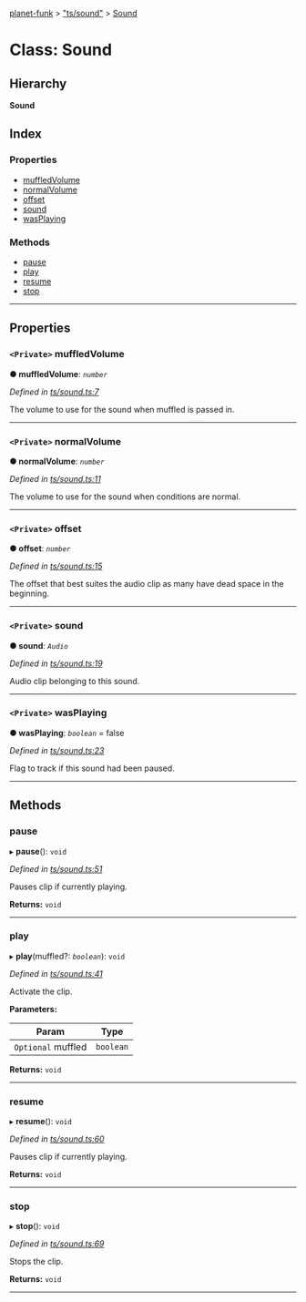[planet-funk](../README.md) > ["ts/sound"](../modules/_ts_sound_.md) > [Sound](../classes/_ts_sound_.sound.md)

# Class: Sound

## Hierarchy

**Sound**

## Index

### Properties

* [muffledVolume](_ts_sound_.sound.md#muffledvolume)
* [normalVolume](_ts_sound_.sound.md#normalvolume)
* [offset](_ts_sound_.sound.md#offset)
* [sound](_ts_sound_.sound.md#sound)
* [wasPlaying](_ts_sound_.sound.md#wasplaying)

### Methods

* [pause](_ts_sound_.sound.md#pause)
* [play](_ts_sound_.sound.md#play)
* [resume](_ts_sound_.sound.md#resume)
* [stop](_ts_sound_.sound.md#stop)

---

## Properties

<a id="muffledvolume"></a>

### `<Private>` muffledVolume

**● muffledVolume**: *`number`*

*Defined in [ts/sound.ts:7](https://github.com/WilliamRADFunk/planet-funk/blob/4d2f34e/src/ts/sound.ts#L7)*

The volume to use for the sound when muffled is passed in.

___
<a id="normalvolume"></a>

### `<Private>` normalVolume

**● normalVolume**: *`number`*

*Defined in [ts/sound.ts:11](https://github.com/WilliamRADFunk/planet-funk/blob/4d2f34e/src/ts/sound.ts#L11)*

The volume to use for the sound when conditions are normal.

___
<a id="offset"></a>

### `<Private>` offset

**● offset**: *`number`*

*Defined in [ts/sound.ts:15](https://github.com/WilliamRADFunk/planet-funk/blob/4d2f34e/src/ts/sound.ts#L15)*

The offset that best suites the audio clip as many have dead space in the beginning.

___
<a id="sound"></a>

### `<Private>` sound

**● sound**: *`Audio`*

*Defined in [ts/sound.ts:19](https://github.com/WilliamRADFunk/planet-funk/blob/4d2f34e/src/ts/sound.ts#L19)*

Audio clip belonging to this sound.

___
<a id="wasplaying"></a>

### `<Private>` wasPlaying

**● wasPlaying**: *`boolean`* = false

*Defined in [ts/sound.ts:23](https://github.com/WilliamRADFunk/planet-funk/blob/4d2f34e/src/ts/sound.ts#L23)*

Flag to track if this sound had been paused.

___

## Methods

<a id="pause"></a>

###  pause

▸ **pause**(): `void`

*Defined in [ts/sound.ts:51](https://github.com/WilliamRADFunk/planet-funk/blob/4d2f34e/src/ts/sound.ts#L51)*

Pauses clip if currently playing.

**Returns:** `void`

___
<a id="play"></a>

###  play

▸ **play**(muffled?: *`boolean`*): `void`

*Defined in [ts/sound.ts:41](https://github.com/WilliamRADFunk/planet-funk/blob/4d2f34e/src/ts/sound.ts#L41)*

Activate the clip.

**Parameters:**

| Param | Type |
| ------ | ------ |
| `Optional` muffled | `boolean` |

**Returns:** `void`

___
<a id="resume"></a>

###  resume

▸ **resume**(): `void`

*Defined in [ts/sound.ts:60](https://github.com/WilliamRADFunk/planet-funk/blob/4d2f34e/src/ts/sound.ts#L60)*

Pauses clip if currently playing.

**Returns:** `void`

___
<a id="stop"></a>

###  stop

▸ **stop**(): `void`

*Defined in [ts/sound.ts:69](https://github.com/WilliamRADFunk/planet-funk/blob/4d2f34e/src/ts/sound.ts#L69)*

Stops the clip.

**Returns:** `void`

___

